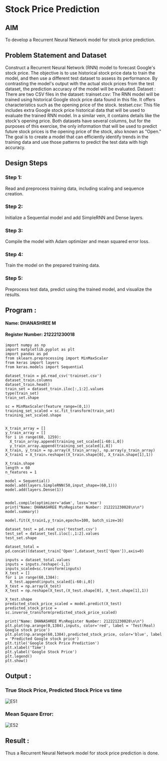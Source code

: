 # Stock Price Prediction

## AIM

To develop a Recurrent Neural Network model for stock price prediction.

## Problem Statement and Dataset 
Construct a Recurrent Neural Network (RNN) model to forecast Google's stock price. The objective is to use historical stock price data to train the model, and then use a different test dataset to assess its performance. By contrasting the model's output with the actual stock prices from the test dataset, the prediction accuracy of the model will be evaluated.
Dataset : There are two CSV files in the dataset:
trainset.csv: The RNN model will be trained using historical Google stock price data found in this file. It offers characteristics such as the opening price of the stock.
testset.csv: This file includes extra Google stock price historical data that will be used to evaluate the trained RNN model. In a similar vein, it contains details like the stock's opening price.
Both datasets have several columns, but for the purposes of this exercise, the only information that will be used to predict future stock prices is the opening price of the stock, also known as "Open."
The goal is to create a model that can efficiently identify trends in the training data and use those patterns to predict the test data with high accuracy.

## Design Steps

### Step 1:
Read and preprocess training data, including scaling and sequence creation.

### Step 2:
Initialize a Sequential model and add SimpleRNN and Dense layers.

### Step 3:
Compile the model with Adam optimizer and mean squared error loss.

### Step 4:
Train the model on the prepared training data.

### Step 5:
Preprocess test data, predict using the trained model, and visualize the results.

## Program :
#### Name: DHANASHREE M
#### Register Number: 212221230018
```
import numpy as np
import matplotlib.pyplot as plt
import pandas as pd
from sklearn.preprocessing import MinMaxScaler
from keras import layers
from keras.models import Sequential

dataset_train = pd.read_csv('trainset.csv')
dataset_train.columns
dataset_train.head()
train_set = dataset_train.iloc[:,1:2].values
type(train_set)
train_set.shape

sc = MinMaxScaler(feature_range=(0,1))
training_set_scaled = sc.fit_transform(train_set)
training_set_scaled.shape


X_train_array = []
y_train_array = []
for i in range(60, 1259):
  X_train_array.append(training_set_scaled[i-60:i,0])
  y_train_array.append(training_set_scaled[i,0])
X_train, y_train = np.array(X_train_array), np.array(y_train_array)
X_train1 = X_train.reshape((X_train.shape[0], X_train.shape[1],1))

X_train.shape
length = 60
n_features = 1

model = Sequential()
model.add(layers.SimpleRNN(50,input_shape=(60,1)))
model.add(layers.Dense(1))


model.compile(optimizer='adam', loss='mse')
print("Name: DHANASHREE M\nRegister Number: 212221230028\n\n")
model.summary()

model.fit(X_train1,y_train,epochs=100, batch_size=16)

dataset_test = pd.read_csv('testset.csv')
test_set = dataset_test.iloc[:,1:2].values
test_set.shape

dataset_total = pd.concat((dataset_train['Open'],dataset_test['Open']),axis=0)

inputs = dataset_total.values
inputs = inputs.reshape(-1,1)
inputs_scaled=sc.transform(inputs)
X_test = []
for i in range(60,1384):
  X_test.append(inputs_scaled[i-60:i,0])
X_test = np.array(X_test)
X_test = np.reshape(X_test,(X_test.shape[0], X_test.shape[1],1))

X_test.shape
predicted_stock_price_scaled = model.predict(X_test)
predicted_stock_price = sc.inverse_transform(predicted_stock_price_scaled)

print("Name: DHANASHREE M\nRegister Number: 212221230028\n\n")
plt.plot(np.arange(0,1384),inputs, color='red', label = 'Test(Real) Google stock price')
plt.plot(np.arange(60,1384),predicted_stock_price, color='blue', label = 'Predicted Google stock price')
plt.title('Google Stock Price Prediction')
plt.xlabel('Time')
plt.ylabel('Google Stock Price')
plt.legend()
plt.show()
```

## Output :

### True Stock Price, Predicted Stock Price vs time

![E51](https://github.com/user-attachments/assets/13cadd25-ac70-4970-9c37-be8097200645)


### Mean Square Error:

![E52](https://github.com/user-attachments/assets/e006783c-8e23-4590-bef7-4465fe1cd784)


## Result :
Thus a Recurrent Neural Network model for stock price prediction is done.
